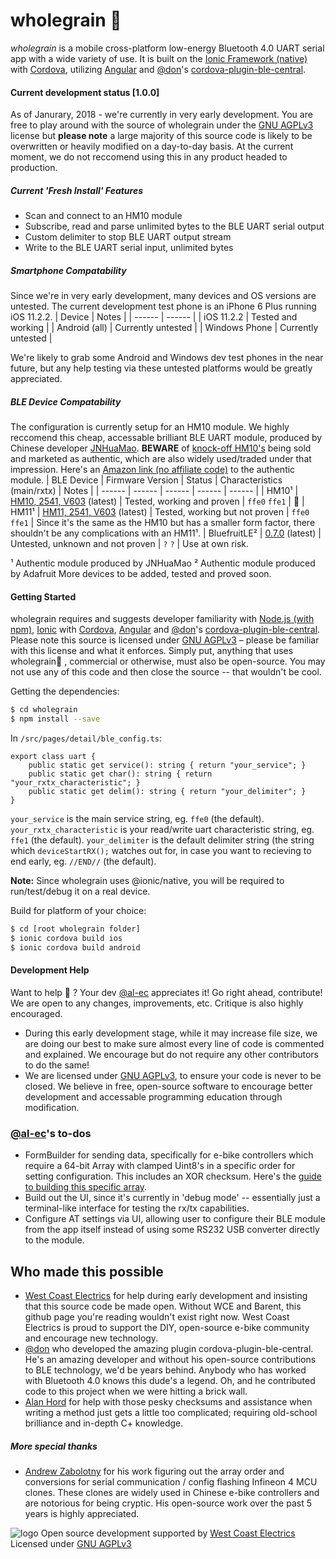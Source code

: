 # wholegrain 🌾

*wholegrain* is a mobile cross-platform low-energy Bluetooth 4.0 UART serial app with a wide variety of use. It is built on the [Ionic Framework (native)](https://ionicframework.com/docs/) with [Cordova](https://cordova.apache.org/), utilizing [Angular](https://angular.io/) and [@don](https://github.com/don)'s [cordova-plugin-ble-central](https://github.com/don/cordova-plugin-ble-central).

#### Current development status [1.0.0]
As of Janurary, 2018 - we're currently in very early development. You are free to play around with the source of wholegrain under the [GNU AGPLv3](https://www.gnu.org/licenses/agpl-3.0.en.html) license but **please note** a large majority of this source code is likely to be overwritten or heavily modified on a day-to-day basis. At the current moment, we do not reccomend using this in any product headed to production.

##### Current 'Fresh Install' Features

  - Scan and connect to an HM10 module
  - Subscribe, read and parse unlimited bytes to the BLE UART serial output
  - Custom delimiter to stop BLE UART output stream
  - Write to the BLE UART serial input, unlimited bytes


##### Smartphone Compatability
Since we're in very early development, many devices and OS versions are untested. The current development test phone is an iPhone 6 Plus running iOS 11.2.2.
| Device | Notes |
| ------ | ------ |
| iOS 11.2.2 | Tested and working |
| Android (all) | Currently untested |
| Windows Phone | Currently untested |

We're likely to grab some Android and Windows dev test phones in the near future, but any help testing via these untested platforms would be greatly appreciated.

##### BLE Device Compatability

The configuration is currently setup for an HM10 module. We highly reccomend this cheap, accessable brilliant BLE UART module, produced by Chinese developer  [JNHuaMao](http://www.jnhuamao.cn/bluetooth.asp). **BEWARE** of [knock-off HM10's](http://fab.cba.mit.edu/classes/863.15/doc/tutorials/programming/bluetooth/bluetooth40_en.pdf) being sold and marketed as authentic, which are also widely used/traded under that impression. Here's an [Amazon link (no affiliate code)](https://www.amazon.com/DSD-TECH-Bluetooth-iBeacon-Arduino/dp/B06WGZB2N4/ref=sr_1_1?s=electronics&ie=UTF8&qid=1516232542&sr=1-1&keywords=hm10) to the authentic module.
| BLE Device | Firmware Version | Status | Characteristics (main/rxtx) | Notes |
| ------ | ------ | ------ | ------ | ------ |
| HM10¹ | [HM10, 2541, V603](http://www.jnhuamao.cn/rom/HMSoft-10-2541-V603.zip) (latest) | Tested, working and proven | `ffe0` `ffe1` | 🌾
| HM11¹ | [HM11, 2541, V603](http://www.jnhuamao.cn/rom/HMSoft-11-2541-V603.zip) (latest) | Tested, working but not proven | `ffe0` `ffe1` | Since it's the same as the HM10 but has a smaller form factor, there shouldn't be any complications with an HM11¹.
| BluefruitLE² | [0.7.0](https://github.com/adafruit/Adafruit_BluefruitLE_Firmware/tree/master/0.7.7) (latest) | Untested, unknown and not proven | `?` `?` | Use at own risk.

¹ Authentic module produced by JNHuaMao
² Authentic module produced by Adafruit
More devices to be added, tested and proved soon.

#### Getting Started

wholegrain requires and suggests developer familiarity with [Node.js (with npm)](https://nodejs.org/), [Ionic](https://ionicframework.com/docs/) with [Cordova](https://cordova.apache.org/), [Angular](https://angular.io/) and [@don](https://github.com/don)'s [cordova-plugin-ble-central](https://github.com/don/cordova-plugin-ble-central). Please note this source is licensed under [GNU AGPLv3](https://www.gnu.org/licenses/agpl-3.0.en.html) – please be familiar with this license and what it enforces. Simply put, anything that uses wholegrain🌾 , commercial or otherwise, must also be open-source. You may not use any of this code and then close the source -- that wouldn't be cool.

Getting the dependencies:

```sh
$ cd wholegrain
$ npm install --save
```

In `/src/pages/detail/ble_config.ts`:

```
export class uart {
    public static get service(): string { return "your_service"; }
    public static get char(): string { return "your_rxtx_characteristic"; }
    public static get delim(): string { return "your_delimiter"; }
}
```
`your_service` is the main service string, eg. `ffe0` (the default).
`your_rxtx_characteristic` is your read/write uart characteristic string, eg. `ffe1` (the default).
`your_delimiter` is the default delimiter string (the string which `deviceStartRX();` watches out for, in case you want to recieving to end early, eg. `//END//` (the default).

**Note:** Since wholegrain uses @ionic/native, you will be required to run/test/debug it on a real device.

Build for platform of your choice:

```sh
$ cd [root wholegrain folder]
$ ionic cordova build ios
$ ionic cordova build android
```


#### Development Help

Want to help 🌾 ? Your dev [@al-ec](http://github.com/al-ec) appreciates it! Go right ahead, contribute! We are open to any changes, improvements, etc. Critique is also highly encouraged.
- During this early development stage, while it may increase file size, we are doing our best to make sure almost every line of code is commented and explained. We encourage but do not require any other contributors to do the same!
- We are licensed under [GNU AGPLv3](https://www.gnu.org/licenses/agpl-3.0.en.html), to ensure your code is never to be closed. We believe in free, open-source software to encourage better development and accessable programming education through modification.

### [@al-ec](http://github.com/al-ec)'s to-dos

 - FormBuilder for sending data, specifically for e-bike controllers which require a 64-bit Array with clamped Uint8's in a specific order for setting configuration. This includes an XOR checksum. Here's the [guide to building this specific array](https://docs.google.com/document/d/1_j1sQXE_mUbxM1kt8uC3dCofh9ERctOILo7Q009rxnY).
 - Build out the UI, since it's currently in 'debug mode' -- essentially just a terminal-like interface for testing the rx/tx capabilities.
 - Configure AT settings via UI, allowing user to configure their BLE module from the app itself instead of using some RS232 USB converter directly to the module.

Who made this possible
----

- [West Coast Electrics](https://westcoastelectrics.com/) for help during early development and insisting that this source code be made open. Without WCE and Barent, this github page you're reading wouldn't exist right now. West Coast Electrics is proud to support the DIY, open-source e-bike community and encourage new technology.
- [@don](https://github.com/don) who developed the amazing plugin cordova-plugin-ble-central. He's an amazing developer and without his open-source contributions to BLE technology, we'd be years behind. Anybody who has worked with Bluetooth 4.0 knows this dude's a legend. Oh, and he contributed code to this project when we were hitting a brick wall.
- [Alan Hord](http://www.hordsoffun.com/) for help with those pesky checksums and assistance when writing a method just gets a little too complicated; requiring old-school brilliance and in-depth C+ knowledge.

##### More special thanks
- [Andrew Zabolotny](https://sourceforge.net/p/xpd-ebike/wiki/Home/) for his work figuring out the array order and conversions for serial communication / config flashing Infineon 4 MCU clones. These clones are widely used in Chinese e-bike controllers and are notorious for being cryptic. His open-source work over the past 5 years is highly appreciated.


![logo](https://i.imgur.com/MUPegO6.jpg)
Open source development supported by [West Coast Electrics](https://westcoastelectrics.com/)
Licensed under [GNU AGPLv3](https://www.gnu.org/licenses/agpl-3.0.en.html)
